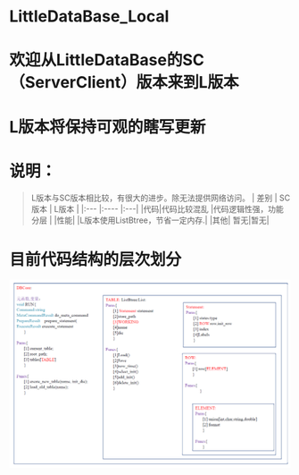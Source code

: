 # LittleDataBase_Local

# 欢迎从LittleDataBase的SC（ServerClient）版本来到L版本
# L版本将保持可观的瞎写更新

# 说明：
> L版本与SC版本相比较，有很大的进步。除无法提供网络访问。
|  差别    |   SC版本    |   L版本 |
|:---     |:----        |:---|
|代码|代码比较混乱    |代码逻辑性强，功能分层   |
|性能|   |L版本使用ListBtree，节省一定内存.|
|其他|    暂无|暂无| 

# 目前代码结构的层次划分

![LDB](https://github.com/baozhixue/LittleDataBase_Local/blob/master/LDB.png)
